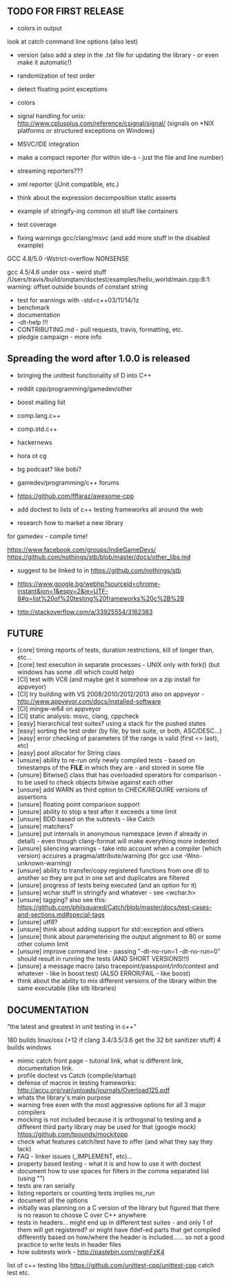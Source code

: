 ## TODO FOR FIRST RELEASE

- colors in output

look at catch command line options (also lest)
- version (also add a step in the .txt file for updating the library - or even make it automatic!)
- randomization of test order
- detect floating point exceptions
- colors


- signal handling for unix: http://www.cplusplus.com/reference/csignal/signal/
(signals on *NIX platforms or structured exceptions on Windows)

- MSVC/IDE integration
- make a compact reporter (for within ide-s - just the file and line number)
- streaming reporters???
- xml reporter (jUnit compatible, etc.)

- think about the expression decomposition static asserts
- example of stringify-ing common stl stuff like containers
- test coverage
- fixing warnings gcc/clang/msvc (and add more stuff in the disabled example)

GCC 4.8/5.0 -Wstrict-overflow NONSENSE

gcc 4.5/4.6 under osx - weird stuff
/Users/travis/build/onqtam/doctest/examples/hello_world/main.cpp:8:1: warning: offset outside bounds of constant string

- test for warnings with -std=c++03/11/14/1z
- benchmark
- documentation
- -dt-help   !!!
- CONTRIBUTING.md - pull requests, travis, formatting, etc.
- pledgie campaign - more info

## Spreading the word after 1.0.0 is released

- bringing the unittest functionality of D into C++

- reddit cpp/programming/gamedev/other
- boost mailing list
- comp.lang.c++
- comp.std.c++
- hackernews
- hora ot cg
- bg podcast? like bobi?
- gamedev/programming/c++ forums
- https://github.com/fffaraz/awesome-cpp
- add doctest to lists of c++ testing frameworks all around the web
- research how to market a new library

for gamedev - compile time!

https://www.facebook.com/groups/IndieGameDevs/
https://github.com/nothings/stb/blob/master/docs/other_libs.md

- suggest to be linked to in https://github.com/nothings/stb

- https://www.google.bg/webhp?sourceid=chrome-instant&ion=1&espv=2&ie=UTF-8#q=list%20of%20testing%20frameworks%20c%2B%2B
- http://stackoverflow.com/a/33925554/3162383

## FUTURE
- [core] timing reports of tests, duration restrictions, kill of longer than, etc...
- [core] test execution in separate processes - UNIX only with fork() (but windows has some .dll which could help)
- [CI] test with VC6 (and maybe get it somehow on a zip install for appveyor)
- [CI] try building with VS 2008/2010/2012/2013 also on appveyor - http://www.appveyor.com/docs/installed-software
- [CI] mingw-w64 on appveyor
- [CI] static analysis: msvc, clang, cppcheck
- [easy] hierarchical test suites? using a stack for the pushed states
- [easy] sorting the test order (by file, by test suite, or both, ASC/DESC...)
- [easy] error checking of parameters (if the range is valid (first <= last), etc)
- [easy] pool allocator for String class
- [unsure] ability to re-run only newly compiled tests - based on timestamps of the __FILE__ in which they are - and stored in some file
- [unsure] Bitwise() class that has overloaded operators for comparison - to be used to check objects bitwise against each other
- [unsure] add WARN as third option to CHECK/REQUIRE versions of assertions
- [unsure] floating point comparison support
- [unsure] ability to stop a test after it exceeds a time limit
- [unsure] BDD based on the subtests - like Catch
- [unsure] matchers?
- [unsure] put internals in anonymous namespace (even if already in detail) - even though clang-format will make everything more indented
- [unsure] silencing warnings - take into account when a compiler (which version) accuires a pragma/attribute/warning (for gcc use -Wno-unknown-warning)
- [unsure] ability to transfer/copy registered functions from one dll to another so they are put in one set and duplicates are filtered
- [unsure] progress of tests being executed (and an option for it)
- [unsure] wchar stuff in stringify and whatever - see <wchar.h>
- [unsure] tagging? also see this: https://github.com/philsquared/Catch/blob/master/docs/test-cases-and-sections.md#special-tags
- [unsure] utf8?
- [unsure] think about adding support for std::exception and others
- [unsure] think about parameterising the output alignment to 80 or some other column limit
- [unsure] improve command line - passing "-dt-no-run=1 -dt-no-run=0" should result in running the tests (AND SHORT VERSIONS!!!)
- [unsure] a message macro (also tracepoint/passpoint/info/context and whatever - like in boost.test) (ALSO ERROR/FAIL - like boost)
- think about the ability to mix different versions of the library within the same executable (like stb libraries)

## DOCUMENTATION

"the latest and greatest in unit testing in c++"

180 builds linux/osx (+12 if clang 3.4/3.5/3.6 get the 32 bit sanitizer stuff)
4 builds windows

- mimic catch front page - tutorial link, what is different link, documentation link.
- profile doctest vs Catch (compile/startup)
- defense of macros in testing frameworks: http://accu.org/var/uploads/journals/Overload125.pdf
- whats the library's main purpose
- warning free even with the most aggressive options for all 3 major compilers
- mocking is not included because it is orthogonal to testing and a different third party library may be used for that (google mock)
https://github.com/tpounds/mockitopp
- check what features catch/lest have to offer (and what they say they lack)
- FAQ - linker issues (_IMPLEMENT, etc)...
- property based testing - what it is and how to use it with doctest
- document how to use spaces for filters in the comma separated list (using "")
- tests are ran serially
- listing reporters or counting tests implies no_run
- document all the options
- initially was planning on a C version of the library but figured that there is no reason to choose C over C++ anywhere
- tests in headers... might end up in different test suites - and only 1 of them will get registered? or might have ifdef-ed parts that get compiled differently based on how/where the header is included...... so not a good practice to write tests in header files
- how subtests work - http://pastebin.com/rwghFzK4

list of c++ testing libs
https://github.com/unittest-cpp/unittest-cpp
catch
lest
etc.














